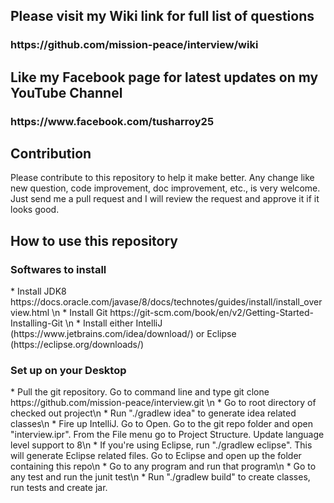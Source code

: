 
<h2>Please visit my Wiki link for full list of questions</h2>
<h3>https://github.com/mission-peace/interview/wiki</h3>

<h2> Like my Facebook page for latest updates on my YouTube Channel</h2>
<h3>https://www.facebook.com/tusharroy25</h3>

<h2> Contribution </h2>
Please contribute to this repository to help it make better. Any change like new question, code improvement, doc improvement, etc., is very welcome. Just send me a pull request and I will review the request and approve it if it looks good.

<h2> How to use this repository </h2>

<h3> Softwares to install </h3>
* Install JDK8 https://docs.oracle.com/javase/8/docs/technotes/guides/install/install_overview.html \n
* Install Git https://git-scm.com/book/en/v2/Getting-Started-Installing-Git \n
* Install either IntelliJ (https://www.jetbrains.com/idea/download/) or Eclipse (https://eclipse.org/downloads/)

<h3> Set up on your Desktop </h3>
* Pull the git repository. Go to command line and type git clone https://github.com/mission-peace/interview.git \n
* Go to root directory of checked out project\n
* Run "./gradlew idea" to generate idea related classes\n
* Fire up IntelliJ. Go to Open. Go to the git repo folder and open "interview.ipr". From the File menu go to Project Structure. Update language level support to 8\n
* If you're using Eclipse, run "./gradlew eclipse". This will generate Eclipse related files. Go to Eclipse and open up the folder containing this repo\n
* Go to any program and run that program\n
* Go to any test and run the junit test\n
* Run "./gradlew build" to create classes, run tests and create jar.
